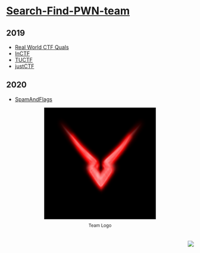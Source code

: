 # [Search-Find-PWN-team](https://ctftime.org/team/87448)

## 2019
* [Real World CTF Quals](2019-09-14-Real-World-CTF-Quals)
* [InCTF](2019-09-21-InCTF)
* [TUCTF](2019-11-30-TUCTF)
* [justCTF](2019-12-21-justCTF)

## 2020
* [SpamAndFlags](2020-05-08-SpamAndFlags)


<div align="center">
    <img src="log0.png" width="300"><br>
    <sub>Team Logo</sub>
</div>
<br><br>
<div align="right">
    <a href="https://github.com/nkpro2000/Search-Find-PWN-team">
        <img src="https://github.githubassets.com/images/modules/logos_page/GitHub-Mark.png" width="30">
    </a>
</div>
